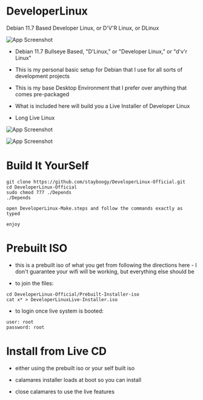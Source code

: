 # DeveloperLinux
Debian 11.7 Based Developer Linux, or D'V'R Linux, or DLinux

![App Screenshot](https://codeberg.org/stayboogy/stayboogy_DeveloperLinux-Official/raw/branch/main/DeveloperLinuxLogo.png)


- Debian 11.7 Bullseye Based, "D'Linux," or "Developer Linux," or "d'v'r Linux"

- This is my personal basic setup for Debian that I use for all sorts of development projects

- This is my base Desktop Environment that I prefer over anything that comes pre-packaged

- What is included here will build you a Live Installer of Developer Linux

- Long Live Linux

![App Screenshot](https://codeberg.org/stayboogy/stayboogy_DeveloperLinux-Official/raw/branch/main/DLinux--NeoFetchInfo.png)

![App Screenshot](https://codeberg.org/stayboogy/stayboogy_DeveloperLInux-Official/raw/branch/main/DLinux--SystemStyles.png)

# Build It YourSelf

```
git clone https://github.com/stayboogy/DeveloperLinux-Official.git
cd DeveloperLinux-Official
sudo chmod 777 ./Depends
./Depends

open DeveloperLinux-Make.steps and follow the commands exactly as typed

enjoy
```

# Prebuilt ISO 

- this is a prebuilt iso of what you get from following the directions here - I don't guarantee your wifi will be working, but everything else should be

- to join the files:

```
cd DeveloperLinux-Official/Prebuilt-Installer-iso
cat x* > DeveloperLinuxLive-Installer.iso
```

- to login once live system is booted:

```
user: root
password: root
```

# Install from Live CD

- either using the prebuilt iso or your self built iso

- calamares installer loads at boot so you can install

- close calamares to use the live features


